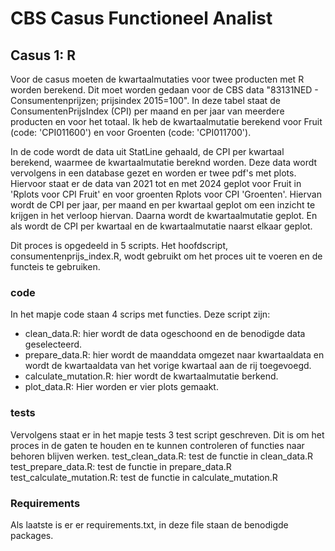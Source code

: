 # CBS Casus Functioneel Analist
## Casus 1: R

Voor de casus moeten de kwartaalmutaties voor twee producten met R worden berekend. Dit moet worden gedaan voor de CBS data "83131NED - Consumentenprijzen; prijsindex 2015=100". In deze tabel staat de ConsumentenPrijsIndex (CPI) per maand en per jaar van meerdere producten en voor het totaal. Ik heb de kwartaalmutatie berekend voor Fruit (code: 'CPI011600') en voor Groenten (code: 'CPI011700').

In de code wordt de data uit StatLine gehaald, de CPI per kwartaal berekend, waarmee de kwartaalmutatie bereknd worden. Deze data wordt vervolgens in een database gezet en worden er twee pdf's met plots. Hiervoor staat er de data van 2021 tot en met 2024 geplot voor Fruit in 'Rplots voor CPI Fruit' en voor groenten Rplots voor CPI 'Groenten'. Hiervan wordt de CPI per jaar, per maand en per kwartaal geplot om een inzicht te krijgen in het verloop hiervan. Daarna wordt de kwartaalmutatie geplot. En als wordt de CPI per kwartaal en de kwartaalmutatie naarst elkaar geplot.


Dit proces is opgedeeld in 5 scripts. Het hoofdscript, consumentenprijs_index.R, wodt gebruikt om het proces uit te voeren en de functeis te gebruiken.


### code
In het mapje code staan 4 scrips met functies. Deze script zijn:
- clean_data.R: hier wordt de data ogeschoond en de benodigde data geselecteerd.
- prepare_data.R: hier wordt de maanddata omgezet naar kwartaaldata en wordt de kwartaaldata van het vorige kwartaal aan de rij toegevoegd.
- calculate_mutation.R: hier wordt de kwartaalmutatie berkend.
- plot_data.R: Hier worden er vier plots gemaakt.


### tests
Vervolgens staat er in het mapje tests 3 test script geschreven. Dit is om het proces in de gaten te houden en te kunnen controleren of functies naar behoren blijven werken.
test_clean_data.R: test de functie in clean_data.R
test_prepare_data.R: test de functie in prepare_data.R
test_calculate_mutation.R: test de functie in calculate_mutation.R

### Requirements
Als laatste is er er requirements.txt, in deze file staan de benodigde packages.
